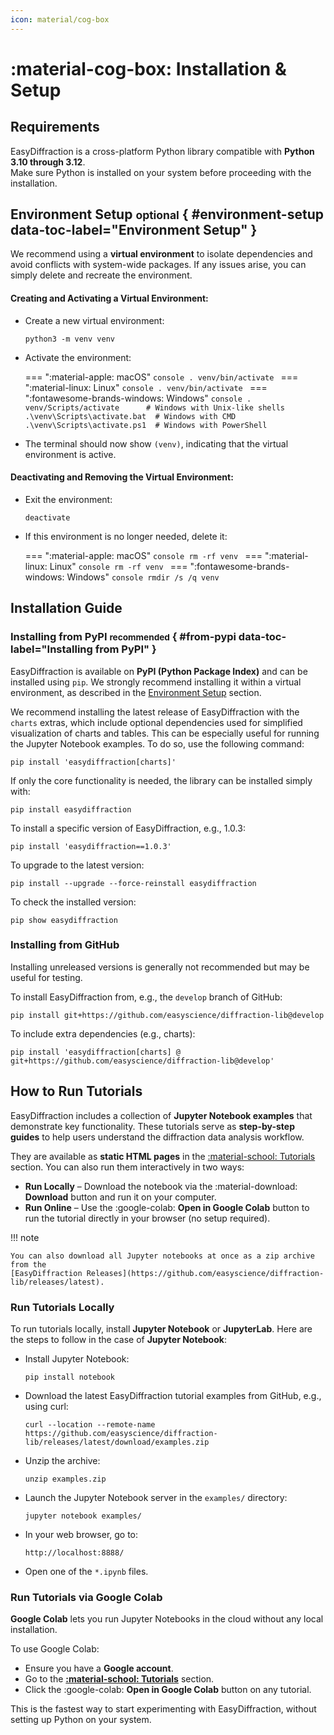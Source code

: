 ```yaml
---
icon: material/cog-box
---
```


# :material-cog-box: Installation & Setup

## Requirements

EasyDiffraction is a cross-platform Python library compatible with **Python 3.10 through 3.12**.  
Make sure Python is installed on your system before proceeding with the installation.

## Environment Setup <small>optional</small> { #environment-setup data-toc-label="Environment Setup" }

We recommend using a **virtual environment** to isolate dependencies and avoid 
conflicts with system-wide packages. If any issues arise, you can simply delete 
and recreate the environment.

#### Creating and Activating a Virtual Environment:

- Create a new virtual environment:
  ```console
  python3 -m venv venv
  ```
<!-- prettier-ignore-start -->
- Activate the environment:

    === ":material-apple: macOS"
        ```console
        . venv/bin/activate
        ```
    === ":material-linux: Linux"
        ```console
        . venv/bin/activate
        ```
    === ":fontawesome-brands-windows: Windows"
        ```console
        . venv/Scripts/activate      # Windows with Unix-like shells
        .\venv\Scripts\activate.bat  # Windows with CMD
        .\venv\Scripts\activate.ps1  # Windows with PowerShell
        ```
<!-- prettier-ignore-end -->
- The terminal should now show `(venv)`, indicating that the virtual
  environment is active.

#### Deactivating and Removing the Virtual Environment:

- Exit the environment:
  ```console
  deactivate
  ```
<!-- prettier-ignore-start -->
- If this environment is no longer needed, delete it:

    === ":material-apple: macOS"
        ```console
        rm -rf venv
        ```
    === ":material-linux: Linux"
        ```console
        rm -rf venv
        ```
    === ":fontawesome-brands-windows: Windows"
        ```console
        rmdir /s /q venv
        ```
<!-- prettier-ignore-end -->

## Installation Guide

### Installing from PyPI <small>recommended</small> { #from-pypi data-toc-label="Installing from PyPI" }

EasyDiffraction is available on **PyPI (Python Package Index)** and can be 
installed using `pip`. We strongly recommend installing it within a virtual 
environment, as described in the 
[Environment Setup](#environment-setup) section.

We recommend installing the latest release of EasyDiffraction with the
`charts` extras, which include optional dependencies used for simplified
visualization of charts and tables. This can be especially useful for running
the Jupyter Notebook examples. To do so, use the following command:

```console
pip install 'easydiffraction[charts]'
```

If only the core functionality is needed, the library can be installed simply
with:

```console
pip install easydiffraction
```

To install a specific version of EasyDiffraction, e.g., 1.0.3:

```console
pip install 'easydiffraction==1.0.3'
```

To upgrade to the latest version:

```console
pip install --upgrade --force-reinstall easydiffraction
```

To check the installed version:

```console
pip show easydiffraction
```

### Installing from GitHub

Installing unreleased versions is generally not recommended but may be useful for testing.

To install EasyDiffraction from, e.g., the `develop` branch of GitHub:

```console
pip install git+https://github.com/easyscience/diffraction-lib@develop
```

To include extra dependencies (e.g., charts):

```console
pip install 'easydiffraction[charts] @ git+https://github.com/easyscience/diffraction-lib@develop'
```

## How to Run Tutorials

EasyDiffraction includes a collection of **Jupyter Notebook examples** that
demonstrate key functionality. These tutorials serve as
**step-by-step guides** to help users understand the diffraction data analysis 
workflow. 

They are available as **static HTML pages** in the
[:material-school: Tutorials](../tutorials/index.md) section. You can also run them interactively in two ways:

- **Run Locally** – Download the notebook via the
  :material-download: **Download** button and run it on your computer.
- **Run Online** – Use the :google-colab: **Open in Google Colab**
  button to run the tutorial directly in your browser (no setup required).

!!! note

    You can also download all Jupyter notebooks at once as a zip archive from the
    [EasyDiffraction Releases](https://github.com/easyscience/diffraction-lib/releases/latest).

### Run Tutorials Locally

To run tutorials locally, install **Jupyter Notebook** or **JupyterLab**.
Here are the steps to follow in the case of **Jupyter Notebook**:

- Install Jupyter Notebook:
  ```console
  pip install notebook
  ```
- Download the latest EasyDiffraction tutorial examples from GitHub, e.g.,
  using curl:
  ```console
  curl --location --remote-name https://github.com/easyscience/diffraction-lib/releases/latest/download/examples.zip
  ```
- Unzip the archive:
  ```console
  unzip examples.zip
  ```
- Launch the Jupyter Notebook server in the `examples/` directory:
  ```console
  jupyter notebook examples/
  ```
- In your web browser, go to:
  ```console
  http://localhost:8888/
  ```
- Open one of the `*.ipynb` files.

### Run Tutorials via Google Colab

**Google Colab** lets you run Jupyter Notebooks in the cloud without any
local installation.

To use Google Colab:

- Ensure you have a **Google account**.
- Go to the
  **[:material-school: Tutorials](../tutorials/index.md)** section.
- Click the :google-colab: **Open in Google Colab** button on any tutorial.

This is the fastest way to start experimenting with EasyDiffraction, without setting up Python on your system.
